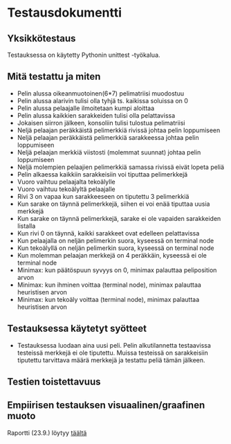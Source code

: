 # Testausdokumentti

## Yksikkötestaus
Testauksessa on käytetty Pythonin unittest -työkalua.

## Mitä testattu ja miten
* Pelin alussa oikeanmuotoinen(6*7) pelimatriisi muodostuu
* Pelin alussa alarivin tulisi olla tyhjä ts. kaikissa soluissa on 0
* Pelin alussa pelaajalle ilmoitetaan kumpi aloittaa
* Pelin alussa kaikkien sarakkeiden tulisi olla pelattavissa
* Jokaisen siirron jälkeen, konsoliin tulisi tulostua pelimatriisi
* Neljä pelaajan peräkkäistä pelimerkkiä rivissä johtaa pelin loppumiseen
* Neljä pelaajan peräkkäistä pelimerkkiä sarakkeessa johtaa pelin loppumiseen
* Neljä pelaajan merkkiä viistosti (molemmat suunnat) johtaa pelin loppumiseen
* Neljä molempien pelaajien pelimerkkiä samassa rivissä eivät lopeta peliä
* Pelin alkaessa kaikkiin sarakkeisiin voi tiputtaa pelimerkkejä
* Vuoro vaihtuu pelaajalta tekoälylle
* Vuoro vaihtuu tekoälyltä pelaajalle
* Rivi 3 on vapaa kun sarakkeeseen on tiputettu 3 pelimerkkiä
* Kun sarake on täynnä pelimerkkejä, siihen ei voi enää tiputtaa uusia merkkejä
* Kun sarake on täynnä pelimerkkejä, sarake ei ole vapaiden sarakkeiden listalla
* Kun rivi 0 on täynnä, kaikki sarakkeet ovat edelleen pelattavissa
* Kun pelaajalla on neljän pelimerkin suora, kyseessä on terminal node
* Kun tekoälyllä on neljän pelimerkin suora, kyseessä on terminal node
* Kun molemman pelaajan merkkejä on 4 peräkkäin, kyseessä ei ole terminal node
* Minimax: kun päätöspuun syvyys on 0, minimax palauttaa peliposition arvon
* Minimax: kun ihminen voittaa (terminal node), minimax palauttaa heuristisen arvon
* Minimax: kun tekoäly voittaa (terminal node), minimax palauttaa heuristisen arvon

## Testauksessa käytetyt syötteet
* Testauksessa luodaan aina uusi peli. Pelin alkutilannetta testaavissa testeissä merkkejä ei ole tiputettu. 
Muissa testeissä on sarakkeisiin tiputettu tarvittava määrä merkkejä ja testattu peliä tämän jälkeen.

## Testien toistettavuus

## Empiirisen testauksen visuaalinen/graafinen muoto
Raportti (23.9.) löytyy [täältä](https://github.com/aarekr/ConnectFour/blob/main/Testit/Testikattavuus_2023-09-23.JPG)
